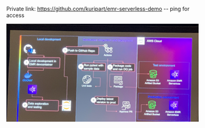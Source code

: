 Private link: https://github.com/kuripart/emr-serverless-demo -- ping for access

![](./images/githubactions-emr.png)